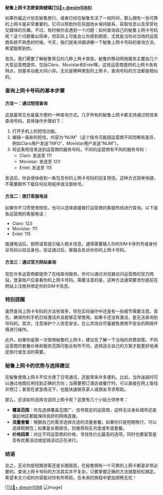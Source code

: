 **秘鲁上网卡怎麽查詢號碼[[TG💪+ @esim1088](https://t.me/s/esim1088)]**

如果你最近计划去秘鲁旅行，或者已经在秘鲁生活了一段时间，那么拥有一张可靠的上网卡是非常重要的。它可以帮助你在异国他乡保持联系、获取信息以及享受社交媒体的乐趣。不过，有时候你会遇到一个问题：如何查询自己的秘鲁上网卡号码呢？这个问题看似简单，但实际上可能会让你感到困惑，尤其是当你对当地的运营商系统不熟悉的时候。今天，我们就来详细讲解一下秘鲁上网卡号码的查询方法，希望能帮到你。

首先，我们需要了解秘鲁常见的几种上网卡类型。秘鲁的移动网络服务主要由几个大型运营商提供，包括Claro、Movistar和Entel等。这些运营商提供的上网卡各有特点，但基本功能大同小异。无论是哪种类型的上网卡，查询号码的方法都是相似的。

### 查询上网卡号码的基本步骤

#### 方法一：通过短信查询
这是最常见也是最方便的一种查询方式。几乎所有的秘鲁上网卡都支持通过短信来查询号码。具体操作步骤如下：

1. 打开手机上的短信功能。
2. 编辑一条新的短信，内容为“NUM”（这个指令可能因运营商不同而略有差异，例如Claro用户发送“INFO”，Movistar用户发送“NUM”）。
3. 将这条短信发送到运营商的服务号码。不同的运营商有不同的服务号码：
   - Claro: 发送至 *111*
   - Movistar: 发送至 *123*
   - Entel: 发送至 *115*

发送后，你会很快收到一条包含你的上网卡号码的回复短信。这种方式简单快捷，不需要额外下载任何应用程序或注册账号。

#### 方法二：拨打客服电话
如果你不习惯使用短信，也可以选择直接拨打运营商的客服热线进行查询。以下是各运营商的客服电话：
- Claro: 123
- Movistar: 111
- Entel: 115

拨通电话后，按照语音提示输入相关信息，通常需要输入你的SIM卡序列号或身份证号码以验证身份。验证通过后，客服会告诉你你的上网卡号码。

#### 方法三：通过官方网站查询
现在许多运营商都提供了在线查询服务。你可以通过浏览器访问运营商的官方网站，登录账户后查看你的上网卡号码。需要注意的是，这种方法通常要求你提前在网站上注册并绑定你的SIM卡信息。

### 特别提醒

虽然查询上网卡号码的方法有很多，但在实际操作中还是有一些细节需要注意。首先，确保你的手机已经激活并且能够正常使用。如果卡还没有激活，是无法查询到号码的。其次，注意保护个人信息安全，在公共场合尽量避免使用不安全的网络环境进行操作。

此外，如果你是第一次使用秘鲁的上网卡，建议先了解一下当地的资费政策。不同运营商的套餐价格和服务范围可能会有所不同，选择适合自己的方案才能更好地满足旅行或生活的需要。

### 秘鲁上网卡的优势与选择建议

在秘鲁使用上网卡不仅方便了日常通讯，还能带来许多便利。比如，当你迷路时可以通过地图应用找到正确的方向；当需要预订酒店或餐厅时，可以直接在网上查找并预订；甚至在紧急情况下，也能快速联系家人或朋友寻求帮助。

那么，应该如何选择合适的上网卡呢？这里有几个小贴士供参考：
- **覆盖范围**：优先选择覆盖范围广、信号稳定的运营商，这样无论身处城市还是偏远地区都能保持良好的网络连接。
- **流量套餐**：根据自己的需求选择合适的流量套餐。如果你只是短期旅行，可以选择短期包；如果是长期居住，则推荐购买月度或年度套餐。
- **价格因素**：对比不同运营商的价格，寻找性价比最高的选项。同时也要留意是否有优惠活动或促销活动正在进行。

### 结语

总之，无论你是短期游客还是长期居民，在秘鲁拥有一个可靠的上网卡都是非常必要的。查询上网卡号码的方法其实并不复杂，只要掌握正确的方法就能轻松搞定。希望本文介绍的内容能对你有所帮助，在未来的旅程中更加顺畅无忧！

[[TG💪+ @esim1088](https://t.me/s/esim1088) ![Image](https://i.postimg.cc/4NQfJmqS/Snipaste-2025-05-13-00-14-12.png)]